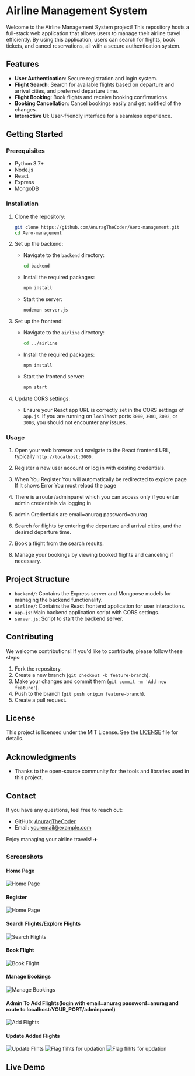 # Airline Management System

Welcome to the Airline Management System project! This repository hosts a full-stack web application that allows users to manage their airline travel efficiently. By using this application, users can search for flights, book tickets, and cancel reservations, all with a secure authentication system.

## Features

- **User Authentication**: Secure registration and login system.
- **Flight Search**: Search for available flights based on departure and arrival cities, and preferred departure time.
- **Flight Booking**: Book flights and receive booking confirmations.
- **Booking Cancellation**: Cancel bookings easily and get notified of the changes.
- **Interactive UI**: User-friendly interface for a seamless experience.

## Getting Started

### Prerequisites

- Python 3.7+
- Node.js
- React
- Express
- MongoDB

### Installation

1. Clone the repository:
    ```bash
    git clone https://github.com/AnuragTheCoder/Aero-management.git
    cd Aero-management
    ```

2. Set up the backend:
    - Navigate to the `backend` directory:
      ```bash
      cd backend
      ```
    - Install the required packages:
      ```bash
      npm install
      ```
    - Start the server:
      ```bash
      nodemon server.js
      ```

3. Set up the frontend:
    - Navigate to the `airline` directory:
      ```bash
      cd ../airline
      ```
    - Install the required packages:
      ```bash
      npm install
      ```
    - Start the frontend server:
      ```bash
      npm start
      ```

4. Update CORS settings:
    - Ensure your React app URL is correctly set in the CORS settings of `app.js`. If you are running on `localhost` ports `3000`, `3001`, `3002`, or `3003`, you should not encounter any issues.

### Usage

1. Open your web browser and navigate to the React frontend URL, typically `http://localhost:3000`.

2. Register a new user account or log in with existing credentials.

3. When You Register You will automatically be redirected to explore page If It shows Error You must reload the page

4. There is a route /adminpanel which you can access only if you enter admin credentials via logging in

5. admin Credentials are email=anurag password=anurag

6. Search for flights by entering the departure and arrival cities, and the desired departure time.

7. Book a flight from the search results.

8. Manage your bookings by viewing booked flights and canceling if necessary.

## Project Structure

- `backend/`: Contains the Express server and Mongoose models for managing the backend functionality.
- `airline/`: Contains the React frontend application for user interactions.
- `app.js`: Main backend application script with CORS settings.
- `server.js`: Script to start the backend server.

## Contributing

We welcome contributions! If you'd like to contribute, please follow these steps:

1. Fork the repository.
2. Create a new branch (`git checkout -b feature-branch`).
3. Make your changes and commit them (`git commit -m 'Add new feature'`).
4. Push to the branch (`git push origin feature-branch`).
5. Create a pull request.

## License

This project is licensed under the MIT License. See the [LICENSE](LICENSE) file for details.

## Acknowledgments

- Thanks to the open-source community for the tools and libraries used in this project.

## Contact

If you have any questions, feel free to reach out:

- GitHub: [AnuragTheCoder](https://github.com/AnuragTheCoder)
- Email: youremail@example.com

Enjoy managing your airline travels! ✈️

### Screenshots

#### Home Page
![Home Page](screenshots/Screenshot%20(119).png)

#### Register
![Home Page](screenshots/Screenshot%20(120).png)

#### Search Flights/Explore Flights
![Search Flights](screenshots/Screenshot%20(121).png)

#### Book Flight
![Book Flight](screenshots/Screenshot%20(122).png)

#### Manage Bookings
![Manage Bookings](screenshots/Screenshot%20(125).png)

#### Admin To Add Flights(login with email=anurag password=anurag and route to localhost:YOUR_PORT/adminpanel)
![Add Flights](screenshots/Screenshot%20(132).png)

#### Update Added Flights
![Update Flihts](screenshots/Screenshot%20(134).png)
![Flag flihts for updation ](screenshots/Screenshot%20(135).png)
![Flag flihts for updation ](screenshots/Screenshot%20(136).png)



## Live Demo

